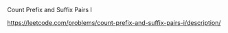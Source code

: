 Count Prefix and Suffix Pairs I

https://leetcode.com/problems/count-prefix-and-suffix-pairs-i/description/
